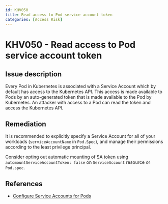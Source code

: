 ```yaml
---
id: KHV050
title: Read access to Pod service account token
categories: [Access Risk]
---
```


# KHV050 - Read access to Pod service account token

## Issue description

Every Pod in Kubernetes is associated with a Service Account which by default has access to the Kubernetes API. This access is made available to Pods by an auto-generated token that is made available to the Pod by Kubernetes. An attacker with access to a Pod can read the token and access the Kubernetes API.

## Remediation

It is recommended to explicitly specify a Service Account for all of your workloads (`serviceAccountName` in `Pod.Spec`), and manage their permissions according to the least privilege principal.

Consider opting out automatic mounting of SA token using `automountServiceAccountToken: false` on `ServiceAccount` resource or `Pod.spec`.


## References

- [Configure Service Accounts for Pods](https://kubernetes.io/docs/tasks/configure-pod-container/configure-service-account/)